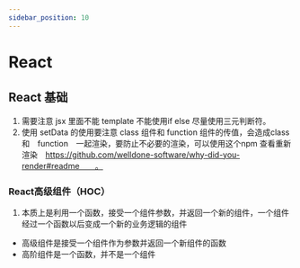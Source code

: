 ```yaml
---
sidebar_position: 10
---
```


# React 


## React 基础

1. 需要注意 jsx 里面不能 template 不能使用if else 尽量使用三元判断符。
2. 使用 setData 的使用要注意 class 组件和 function 组件的传值，会造成class　和　function　一起渲染，要防止不必要的渲染，可以使用这个npm 查看重新渲染　https://github.com/welldone-software/why-did-you-render#readme　　。
   

### React高级组件（HOC）

1. 本质上是利用一个函数，接受一个组件参数，并返回一个新的组件，一个组件经过一个函数以后变成一个新的业务逻辑的组件
  * 高级组件是接受一个组件作为参数并返回一个新组件的函数
  * 高阶组件是一个函数，并不是一个组件

